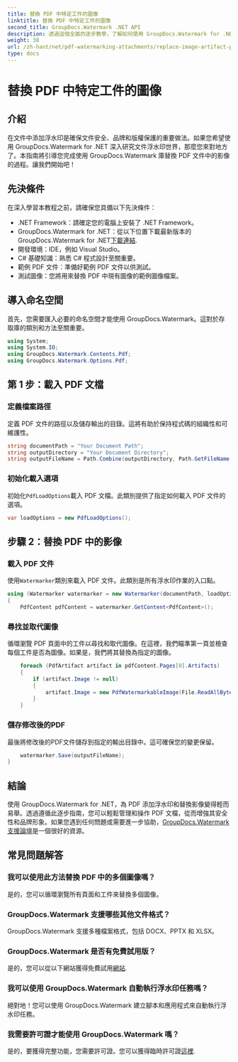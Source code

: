 ```yaml
---
title: 替換 PDF 中特定工件的圖像
linktitle: 替換 PDF 中特定工件的圖像
second_title: GroupDocs.Watermark .NET API
description: 透過這個全面的逐步教學，了解如何使用 GroupDocs.Watermark for .NET 取代 PDF 文件中的圖像。
weight: 38
url: /zh-hant/net/pdf-watermarking-attachments/replace-image-artifact-pdf/
type: docs
---
```

# 替換 PDF 中特定工件的圖像

## 介紹
在文件中添加浮水印是確保文件安全、品牌和版權保護的重要做法。如果您希望使用 GroupDocs.Watermark for .NET 深入研究文件浮水印世界，那麼您來對地方了。本指南將引導您完成使用 GroupDocs.Watermark 庫替換 PDF 文件中的影像的過程。讓我們開始吧！
## 先決條件
在深入學習本教程之前，請確保您具備以下先決條件：
- .NET Framework：請確定您的電腦上安裝了 .NET Framework。
-  GroupDocs.Watermark for .NET：從以下位置下載最新版本的 GroupDocs.Watermark for .NET[下載連結](https://releases.groupdocs.com/Watermark/net/).
- 開發環境：IDE，例如 Visual Studio。
- C# 基礎知識：熟悉 C# 程式設計至關重要。
- 範例 PDF 文件：準備好範例 PDF 文件以供測試。
- 測試圖像：您將用來替換 PDF 中現有圖像的範例圖像檔案。
## 導入命名空間
首先，您需要匯入必要的命名空間才能使用 GroupDocs.Watermark。這對於存取庫的類別和方法至關重要。
```csharp
using System;
using System.IO;
using GroupDocs.Watermark.Contents.Pdf;
using GroupDocs.Watermark.Options.Pdf;
```

## 第 1 步：載入 PDF 文檔
### 定義檔案路徑
定義 PDF 文件的路徑以及儲存輸出的目錄。這將有助於保持程式碼的組織性和可維護性。
```csharp
string documentPath = "Your Document Path";
string outputDirectory = "Your Document Directory";
string outputFileName = Path.Combine(outputDirectory, Path.GetFileName(documentPath));
```
### 初始化載入選項
初始化`PdfLoadOptions`載入 PDF 文檔。此類別提供了指定如何載入 PDF 文件的選項。
```csharp
var loadOptions = new PdfLoadOptions();
```
## 步驟 2：替換 PDF 中的影像
### 載入 PDF 文件
使用`Watermarker`類別來載入 PDF 文件。此類別是所有浮水印作業的入口點。
```csharp
using (Watermarker watermarker = new Watermarker(documentPath, loadOptions))
{
    PdfContent pdfContent = watermarker.GetContent<PdfContent>();
```
### 尋找並取代圖像
循環瀏覽 PDF 頁面中的工件以尋找和取代圖像。在這裡，我們瞄準第一頁並檢查每個工件是否為圖像。如果是，我們將其替換為指定的圖像。
```csharp
    foreach (PdfArtifact artifact in pdfContent.Pages[0].Artifacts)
    {
        if (artifact.Image != null)
        {
            artifact.Image = new PdfWatermarkableImage(File.ReadAllBytes("Your Image Path"));
        }
    }
```
### 儲存修改後的PDF
最後將修改後的PDF文件儲存到指定的輸出目錄中。這可確保您的變更保留。
```csharp
    watermarker.Save(outputFileName);
}
```

## 結論
使用 GroupDocs.Watermark for .NET，為 PDF 添加浮水印和替換影像變得輕而易舉。透過遵循此逐步指南，您可以輕鬆管理和操作 PDF 文檔，從而增強其安全性和品牌形象。如果您遇到任何問題或需要進一步協助，[GroupDocs.Watermark 支援論壇](https://forum.groupdocs.com/c/watermark/19)是一個很好的資源。
## 常見問題解答
### 我可以使用此方法替換 PDF 中的多個圖像嗎？
是的，您可以循環瀏覽所有頁面和工件來替換多個圖像。
### GroupDocs.Watermark 支援哪些其他文件格式？
GroupDocs.Watermark 支援多種檔案格式，包括 DOCX、PPTX 和 XLSX。
### GroupDocs.Watermark 是否有免費試用版？
是的，您可以從以下網站獲得免費試用[網站](https://releases.groupdocs.com/).
### 我可以使用 GroupDocs.Watermark 自動執行浮水印任務嗎？
絕對地！您可以使用 GroupDocs.Watermark 建立腳本和應用程式來自動執行浮水印任務。
### 我需要許可證才能使用 GroupDocs.Watermark 嗎？
是的，要獲得完整功能，您需要許可證。您可以獲得臨時許可證[這裡](https://purchase.groupdocs.com/temporary-license/).
